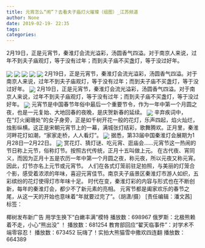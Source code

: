 ```yaml
---
title: 元宵怎么“闹”？去看夫子庙灯火璀璨（组图）_江苏频道
author: None
date: 2019-02-19- 22:35
tags: 
categories: 
---
```

2月19日，正是元宵节，秦淮灯会流光溢彩，汤圆香气四溢。对于南京人来说，过年不到夫子庙观灯，等于没有过年；而到夫子庙不买盏灯，等于没过好年。
<!-- more -->
                
<img align="center" border="0" src="http://p0.ifengimg.com/a/2019_08/ea192e4258fc1dd_size830_w1024_h683.jpg" />
                
<img align="center" border="0" src="http://p0.ifengimg.com/a/2019_08/aacce5a0f7eea21_size490_w1024_h683.jpg" />
            
<img align="center" border="0" src="http://p0.ifengimg.com/a/2019_08/ecb59765040952a_size700_w1024_h683.jpg" />
<img align="center" border="0" src="http://p3.ifengimg.com/a/2019_08/b1ca897eee677d2_size814_w1024_h706.jpg" />
<img align="center" border="0" src="http://p1.ifengimg.com/a/2019_08/4e5398560c84686_size466_w1024_h683.jpg" />
2月19日，正是元宵节，秦淮灯会流光溢彩，汤圆香气四溢。对于南京人来说，过年不到夫子庙观灯，等于没有过年；而到夫子庙不买盏灯，等于没过好年。
<img align="center" border="0" src="http://p1.ifengimg.com/a/2019_08/4b514d394c0fa28_size766_w1024_h683.jpg" />
2月19日，正是元宵节，秦淮灯会流光溢彩，汤圆香气四溢。对于南京人来说，过年不到夫子庙观灯，等于没有过年；而到夫子庙不买盏灯，等于没过好年。
<img align="center" border="0" src="http://p1.ifengimg.com/a/2019_08/9e6466fb185e18b_size944_w1024_h683.jpg" />
元宵节是中国春节年俗中最后一个重要节令，作为一年中第一个月圆之夜，也是一元复始、大地回春的夜晚，是庆贺新春的延续。
<img align="center" border="0" src="http://p1.ifengimg.com/a/2019_08/fb0cdb9db282537_size746_w1024_h683.jpg" />
辛弃疾词中，在“灯火阑珊处”的女子身旁，正是如千树开花一般的花灯，乐声四起，焰火灿烂，烛影纵横。这正是宋朝元宵节上的一幕，满城张灯结彩，歌舞腾欢。正月里，秦淮河畔花灯如潮，“家家走桥，人人看灯”。
<img align="center" border="0" src="http://p1.ifengimg.com/a/2019_08/9972588cf4d3fc1_size948_w1024_h1024.jpg" />
据悉，第33届中国秦淮灯会展期为1月28日—2月22日。
<img align="center" border="0" src="http://p2.ifengimg.com/a/2016/0810/204c433878d5cf9size1_w16_h16.png" />
赏花灯、猜灯谜、吃元宵、逛庙会……元宵节这一热闹的节日称上元节，俗称灯节。按照古代传统，正月十五叫做上元。
在古代夜、宵同义，而因为正月十五是农历一年中第一个月圆之夜，称元夜，所以元夜又称元宵。因此，灯节亦名上元节或元宵节。
人们在各式灯笼前驻足拍照，与美丽的灯笼合个影，感受着浓浓的年味，喜迎元宵佳节。南京夫子庙景区秦淮灯市游人如织，五彩缤纷的花灯使得灯市年味十足。
时代在变，秦淮灯彩的内容与形式也在不断创新，每年的秦淮灯会，都少不了新元素的亮相。
元宵节都是阖家欢乐的春节之尾，从这一天的开始也意味着“年就要过完了”。（胡潇/摄）
[责任编辑：潘文茜]
标签：
 
             
椰树发布新广告 用学生换下“白嫩丰满”模特
播放数：698967
俄罗斯：北极熊赖着不走，小心“熊出没” ！
播放数：681254
教育部回应“翟天临事件”：对学术不端零容忍！
播放数：673452
玩嗨了！实拍大熊猫雪中撒欢四连翻
播放数：664389
